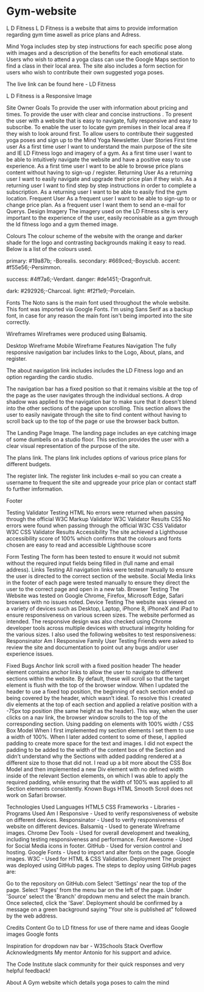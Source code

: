 # Gym-website
L D Fitness
L D Fitness is a website that aims to provide imformation regarding gym time aswell as price plans and Adress.

Mind Yoga includes step by step instructions for each specific pose along with images and a description of the benefits for each emotional state. Users who wish to attend a yoga class can use the Google Maps section to find a class in their local area. The site also includes a form section for users who wish to contribute their own suggested yoga poses.

The live link can be found here - LD Fitness

L D Fitness is a  Responsive Image

Site Owner Goals
To provide the user with information about pricing and times.
To provide the user with clear and concise instructions .
To present the user with a website that is easy to navigate, fully responsive and easy to subscribe.
To enable the user to locate gym premises in their local area if they wish to look around first.
To allow users to contribute their suggested yoga poses and sign up to the Mind Yoga Newsletter.
User Stories
First time user
As a first time user I want to understand the main purpose of the site and IE LD Fitness logo and imagery of a gym. 
As a first time user I want to be able to intuitively navigate the website and have a positive easy to use experience.
As a first time user I want to be able to browse price plans content without having to sign-up / register.
Returning User
As a returning user I want to easily navigate and upgrade their price plan if they wish.
As a returning user I want to find step by step instructions in order to complete a subscription.
As a returning user I want to be able to easily find the gym location.
Frequent User
As a frequent user I want to be able to sign-up to or change price plan.
As a frequent user I want them to send an e-mail for Querys.
Design
Imagery
The imagery used on the LD Fitness site is very important to the experience of the user, easily reconisable as a gym through the ld fitness logo and a gym themed image.

Colours
The colour scheme of the website with the orange and darker shade for the logo and contrasting backgrounds making it easy to read.
Below is a list of the colours used.

 primary: #19a87b; -Borealis.
 secondary: #669ced;-Boysclub. 
 accent: #f55e56;-Persimmon.

 success: #4ff7a6;-Verdant.
 danger: #de1451;-Dragonfruit.

 dark: #292926;-Charcoal.
 light: #f2f1e9;-Porcelain.

Fonts
The Noto sans is the main font used throughout the whole website. This font was imported via Google Fonts. I'm using Sans Serif as a backup font, in case for any reason the main font isn't being imported into the site correctly.

Wireframes
Wireframes were produced using Balsamiq.

Desktop Wireframe
Mobile Wireframe
Features
Navigation
The fully responsive navigation bar includes links to the Logo, About, plans, and register.

The about navigation link includes includes the LD Fitness logo and an option regarding the cardio studio.

The navigation bar has a fixed position so that it remains visible at the top of the page as the user navigates through the individual sections.
A drop shadow was applied to the navigation bar to make sure that it doesn't blend into the other sections of the page upon scrolling.
This section allows the user to easily navigate through the site to find content without having to scroll back up to the top of the page or use the browser back button.

The Landing Page Image.
The landing page includes an eye catching image of some dumbells on a studio floor.
This section provides the user with a clear visual representation of the purpose of the site.

The plans link.
The plans link includes options of various price plans for different budgets.

The register link.
The register link includes e-mail so you can create a username to frequent the site and upgreade your price plan or contact staff fo further imformation.

Footer
<!--  -->

Testing
Validator Testing
HTML
No errors were returned when passing through the official W3C Markup Validator
W3C Validator Results
CSS
No errors were found when passing through the official W3C CSS Validator
W3C CSS Validator Results
Accessibility
The site achieved a Lighthouse accessibility score of 100% which confirms that the colours and fonts chosen are easy to read and accessible
Lighthouse score

Form Testing
The form has been tested to ensure it would not submit without the required input fields being filled in (full name and email address).
Links Testing
All navigation links were tested manually to ensure the user is directed to the correct section of the website.
Social Media links in the footer of each page were tested manually to ensure they direct the user to the correct page and open in a new tab.
Browser Testing
The Website was tested on Google Chrome, Firefox, Microsoft Edge, Safari browsers with no issues noted.
Device Testing
The website was viewed on a variety of devices such as Desktop, Laptop, iPhone 8, iPhoneX and iPad to ensure responsiveness on various screen sizes. The website performed as intended. The responsive design was also checked using Chrome developer tools across multiple devices with structural integrity holding for the various sizes.
I also used the following websites to test responsiveness:
Responsinator
Am I Responsive
Family User Testing
Friends were asked to review the site and documentation to point out any bugs and/or user experience issues.

Fixed Bugs
Anchor link scroll with a fixed position header
The header element contains anchor links to allow the user to navigate to different sections within the website. By default, these will scroll so that the target element is flush with the top of the browser window.
When I updated the header to use a fixed top position, the beginning of each section ended up being covered by the header, which wasn’t ideal.
To resolve this I created div elements at the top of each section and applied a relative position with a -75px top position (the same height as the header). This way, when the user clicks on a nav link, the browser window scrolls to the top of the corresponding section.
Using padding on elements with 100% width / CSS Box Model
When I first implemented my section elements I set them to use a width of 100%. When I later added content to some of these, I applied padding to create more space for the text and images.
I did not expect the padding to be added to the width of the content box of the Section and didn’t understand why the Sections with added padding rendered at a different size to those that did not.
I read up a bit more about the CSS Box Model and then implemented a new Div element with no defined width inside of the relevant Section elements, on which I was able to apply the required padding, while ensuring that the width of 100% was applied to all Section elements consistently.
Known Bugs
HTML Smooth Scroll does not work on Safari browser.

Technologies Used
Languages
HTML5
CSS
Frameworks - Libraries - Programs Used
Am I Responsive - Used to verify responsiveness of website on different devices.
Responsinator - Used to verify responsiveness of website on different devices.
Balsamiq - Used to generate Wireframe images.
Chrome Dev Tools - Used for overall development and tweaking, including testing responsiveness and performance.
Font Awesome - Used for Social Media icons in footer.
GitHub - Used for version control and hosting.
Google Fonts - Used to import and alter fonts on the page.
Google images.
W3C - Used for HTML & CSS Validation.
Deployment
The project was deployed using GitHub pages. The steps to deploy using GitHub pages are:

Go to the repository on GitHub.com
Select 'Settings' near the top of the page.
Select 'Pages' from the menu bar on the left of the page.
Under 'Source' select the 'Branch' dropdown menu and select the main branch.
Once selected, click the 'Save'.
Deployment should be confirmed by a message on a green background saying "Your site is published at" followed by the web address.

Credits
Content
Go to LD fitness for use of there name and ideas
Google images
Google fonts

Inspiration for dropdown nav bar - W3Schools
Stack Overflow
Acknowledgments
My mentor Antonio for his support and advice.

The Code Institute slack community for their quick responses and very helpful feedback!

About
A Gym website which details yoga poses to calm the mind


